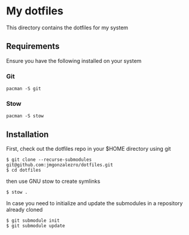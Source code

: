 # My dotfiles

This directory contains the dotfiles for my system

## Requirements

Ensure you have the following installed on your system

### Git

```
pacman -S git
```

### Stow

```
pacman -S stow
```

## Installation

First, check out the dotfiles repo in your $HOME directory using git

```
$ git clone --recurse-submodules git@github.com:jmgonzalezro/dotfiles.git
$ cd dotfiles
```

then use GNU stow to create symlinks

```
$ stow .
```

In case you need to initialize and update the submodules in a repository already cloned

```
$ git submodule init
$ git submodule update
```
